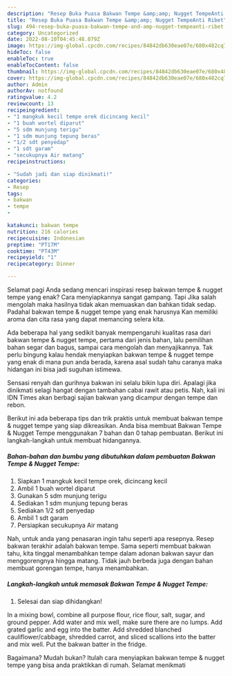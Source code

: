 ```yaml
---
description: "Resep Buka Puasa Bakwan Tempe &amp;amp; Nugget TempeAnti Ribet"
title: "Resep Buka Puasa Bakwan Tempe &amp;amp; Nugget TempeAnti Ribet"
slug: 494-resep-buka-puasa-bakwan-tempe-and-amp-nugget-tempeanti-ribet
category: Uncategorized
date: 2022-08-10T04:45:48.079Z
image: https://img-global.cpcdn.com/recipes/84842db630eae07e/680x482cq70/bakwan-tempe-nugget-tempe-foto-resep-utama.jpg
hideToc: false
enableToc: true
enableTocContent: false
thumbnail: https://img-global.cpcdn.com/recipes/84842db630eae07e/680x482cq70/bakwan-tempe-nugget-tempe-foto-resep-utama.jpg
cover: https://img-global.cpcdn.com/recipes/84842db630eae07e/680x482cq70/bakwan-tempe-nugget-tempe-foto-resep-utama.jpg
author: Admin
authorAv: notfound
ratingvalue: 4.2
reviewcount: 13
recipeingredient:
- "1 mangkuk kecil tempe orek dicincang kecil"
- "1 buah wortel diparut"
- "5 sdm munjung terigu"
- "1 sdm munjung tepung beras"
- "1/2 sdt penyedap"
- "1 sdt garam"
- "secukupnya Air matang"
recipeinstructions:

- "Sudah jadi dan siap dinikmati!"
categories:
- Resep
tags:
- bakwan
- tempe
- 

katakunci: bakwan tempe  
nutrition: 216 calories
recipecuisine: Indonesian
preptime: "PT17M"
cooktime: "PT43M"
recipeyield: "1"
recipecategory: Dinner

---
```



Selamat pagi Anda sedang mencari inspirasi resep bakwan tempe &amp; nugget tempe yang enak? Cara menyiapkannya sangat gampang. Tapi Jika salah mengolah maka hasilnya tidak akan memuaskan dan bahkan tidak sedap. Padahal bakwan tempe &amp; nugget tempe yang enak harusnya Kan memiliki aroma dan cita rasa yang dapat memancing selera kita.


Ada beberapa hal yang sedikit banyak mempengaruhi kualitas rasa dari bakwan tempe &amp; nugget tempe, pertama dari jenis bahan, lalu pemilihan bahan segar dan bagus, sampai cara mengolah dan menyajikannya. Tak perlu bingung kalau hendak menyiapkan bakwan tempe &amp; nugget tempe yang enak di mana pun anda berada, karena asal sudah tahu caranya maka hidangan ini bisa jadi suguhan istimewa.

Sensasi renyah dan gurihnya bakwan ini selalu bikin lupa diri. Apalagi jika dinikmati selagi hangat dengan tambahan cabai rawit atau petis. Nah, kali ini IDN Times akan berbagi sajian bakwan yang dicampur dengan tempe dan rebon.


Berikut ini ada beberapa tips dan trik praktis untuk membuat bakwan tempe &amp; nugget tempe yang siap dikreasikan. Anda bisa membuat Bakwan Tempe &amp; Nugget Tempe menggunakan 7 bahan dan 0 tahap pembuatan. Berikut ini langkah-langkah untuk membuat hidangannya.

<!--inarticleads1-->

##### Bahan-bahan dan bumbu yang dibutuhkan dalam pembuatan Bakwan Tempe &amp; Nugget Tempe:

1. Siapkan 1 mangkuk kecil tempe orek, dicincang kecil
1. Ambil 1 buah wortel diparut
1. Gunakan 5 sdm munjung terigu
1. Sediakan 1 sdm munjung tepung beras
1. Sediakan 1/2 sdt penyedap
1. Ambil 1 sdt garam
1. Persiapkan secukupnya Air matang


Nah, untuk anda yang penasaran ingin tahu seperti apa resepnya. Resep bakwan terakhir adalah bakwan tempe. Sama seperti membuat bakwan tahu, kita tinggal menambahkan tempe dalam adonan bakwan sayur dan menggorengnya hingga matang. Tidak jauh berbeda juga dengan bahan membuat gorengan tempe, hanya menambahkan. 

<!--inarticleads2-->

##### Langkah-langkah untuk memasak Bakwan Tempe &amp; Nugget Tempe:


1. Selesai dan siap dihidangkan!

In a mixing bowl, combine all purpose flour, rice flour, salt, sugar, and ground pepper. Add water and mix well, make sure there are no lumps. Add grated garlic and egg into the batter. Add shredded blanched cauliflower/cabbage, shredded carrot, and sliced scallions into the batter and mix well. Put the bakwan batter in the fridge. 

Bagaimana? Mudah bukan? Itulah cara menyiapkan bakwan tempe &amp; nugget tempe yang bisa anda praktikkan di rumah. Selamat menikmati
